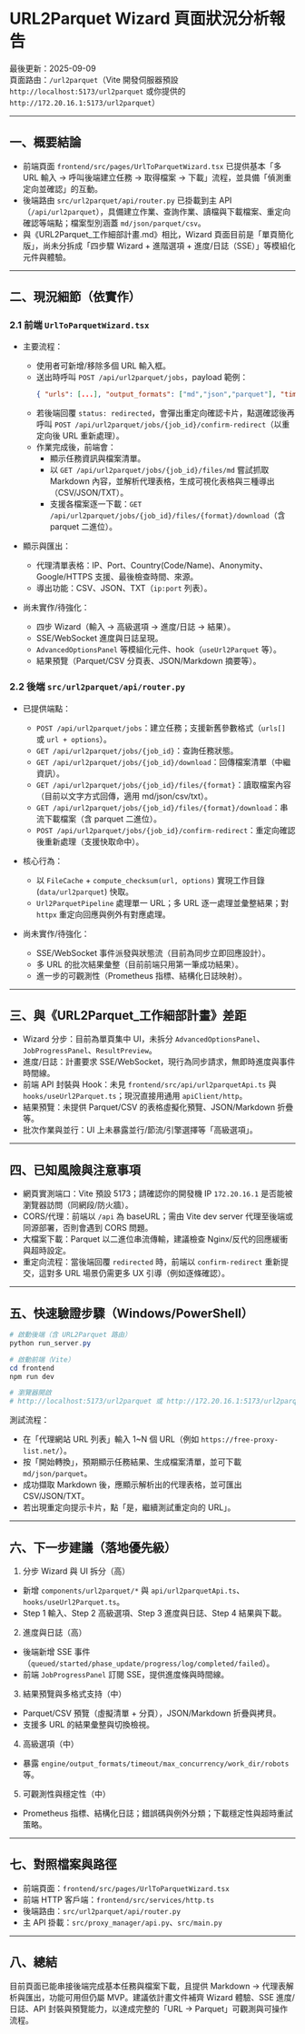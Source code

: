 # URL2Parquet Wizard 頁面狀況分析報告

最後更新：2025-09-09  
頁面路由：`/url2parquet`（Vite 開發伺服器預設 `http://localhost:5173/url2parquet` 或你提供的 `http://172.20.16.1:5173/url2parquet`）

---

## 一、概要結論

- 前端頁面 `frontend/src/pages/UrlToParquetWizard.tsx` 已提供基本「多 URL 輸入 → 呼叫後端建立任務 → 取得檔案 → 下載」流程，並具備「偵測重定向並確認」的互動。
- 後端路由 `src/url2parquet/api/router.py` 已掛載到主 API（`/api/url2parquet`），具備建立作業、查詢作業、讀檔與下載檔案、重定向確認等端點；檔案型別涵蓋 `md/json/parquet/csv`。
- 與《URL2Parquet\_工作細部計畫.md》相比，Wizard 頁面目前是「單頁簡化版」，尚未分拆成「四步驟 Wizard + 進階選項 + 進度/日誌（SSE）」等模組化元件與體驗。

---

## 二、現況細節（依實作）

### 2.1 前端 `UrlToParquetWizard.tsx`

- 主要流程：

  - 使用者可新增/移除多個 URL 輸入框。
  - 送出時呼叫 `POST /api/url2parquet/jobs`，payload 範例：
    ```json
    { "urls": [...], "output_formats": ["md","json","parquet"], "timeout_seconds": 60 }
    ```
  - 若後端回覆 `status: redirected`，會彈出重定向確認卡片，點選確認後再呼叫 `POST /api/url2parquet/jobs/{job_id}/confirm-redirect`（以重定向後 URL 重新處理）。
  - 作業完成後，前端會：
    - 顯示任務資訊與檔案清單。
    - 以 `GET /api/url2parquet/jobs/{job_id}/files/md` 嘗試抓取 Markdown 內容，並解析代理表格，生成可視化表格與三種導出（CSV/JSON/TXT）。
    - 支援各檔案逐一下載：`GET /api/url2parquet/jobs/{job_id}/files/{format}/download`（含 parquet 二進位）。

- 顯示與匯出：

  - 代理清單表格：IP、Port、Country(Code/Name)、Anonymity、Google/HTTPS 支援、最後檢查時間、來源。
  - 導出功能：CSV、JSON、TXT（`ip:port` 列表）。

- 尚未實作/待強化：
  - 四步 Wizard（輸入 → 高級選項 → 進度/日誌 → 結果）。
  - SSE/WebSocket 進度與日誌呈現。
  - `AdvancedOptionsPanel` 等模組化元件、hook（`useUrl2Parquet` 等）。
  - 結果預覽（Parquet/CSV 分頁表、JSON/Markdown 摘要等）。

### 2.2 後端 `src/url2parquet/api/router.py`

- 已提供端點：

  - `POST /api/url2parquet/jobs`：建立任務；支援新舊參數格式（`urls[]` 或 `url + options`）。
  - `GET /api/url2parquet/jobs/{job_id}`：查詢任務狀態。
  - `GET /api/url2parquet/jobs/{job_id}/download`：回傳檔案清單（中繼資訊）。
  - `GET /api/url2parquet/jobs/{job_id}/files/{format}`：讀取檔案內容（目前以文字方式回傳，適用 md/json/csv/txt）。
  - `GET /api/url2parquet/jobs/{job_id}/files/{format}/download`：串流下載檔案（含 parquet 二進位）。
  - `POST /api/url2parquet/jobs/{job_id}/confirm-redirect`：重定向確認後重新處理（支援快取命中）。

- 核心行為：

  - 以 `FileCache` + `compute_checksum(url, options)` 實現工作目錄 (`data/url2parquet`) 快取。
  - `Url2ParquetPipeline` 處理單一 URL；多 URL 逐一處理並彙整結果；對 `httpx` 重定向回應與例外有對應處理。

- 尚未實作/待強化：
  - SSE/WebSocket 事件派發與狀態流（目前為同步立即回應設計）。
  - 多 URL 的批次結果彙整（目前前端只用第一筆成功結果）。
  - 進一步的可觀測性（Prometheus 指標、結構化日誌映射）。

---

## 三、與《URL2Parquet\_工作細部計畫》差距

- Wizard 分步：目前為單頁集中 UI，未拆分 `AdvancedOptionsPanel`、`JobProgressPanel`、`ResultPreview`。
- 進度/日誌：計畫要求 SSE/WebSocket，現行為同步請求，無即時進度與事件時間線。
- 前端 API 封裝與 Hook：未見 `frontend/src/api/url2parquetApi.ts` 與 `hooks/useUrl2Parquet.ts`；現況直接用通用 `apiClient/http`。
- 結果預覽：未提供 Parquet/CSV 的表格虛擬化預覽、JSON/Markdown 折疊等。
- 批次作業與並行：UI 上未暴露並行/節流/引擎選擇等「高級選項」。

---

## 四、已知風險與注意事項

- 網頁實測端口：Vite 預設 5173；請確認你的開發機 IP `172.20.16.1` 是否能被瀏覽器訪問（同網段/防火牆）。
- CORS/代理：前端以 `/api` 為 baseURL；需由 Vite dev server 代理至後端或同源部署，否則會遇到 CORS 問題。
- 大檔案下載：Parquet 以二進位串流傳輸，建議檢查 Nginx/反代的回應緩衝與超時設定。
- 重定向流程：當後端回覆 `redirected` 時，前端以 `confirm-redirect` 重新提交，這對多 URL 場景仍需更多 UX 引導（例如逐條確認）。

---

## 五、快速驗證步驟（Windows/PowerShell）

```powershell
# 啟動後端（含 URL2Parquet 路由）
python run_server.py

# 啟動前端（Vite）
cd frontend
npm run dev

# 瀏覽器開啟
# http://localhost:5173/url2parquet 或 http://172.20.16.1:5173/url2parquet
```

測試流程：

- 在「代理網站 URL 列表」輸入 1~N 個 URL（例如 `https://free-proxy-list.net/`）。
- 按「開始轉換」，預期顯示任務結果、生成檔案清單，並可下載 `md/json/parquet`。
- 成功擷取 Markdown 後，應顯示解析出的代理表格，並可匯出 CSV/JSON/TXT。
- 若出現重定向提示卡片，點「是，繼續測試重定向的 URL」。

---

## 六、下一步建議（落地優先級）

1. 分步 Wizard 與 UI 拆分（高）

- 新增 `components/url2parquet/*` 與 `api/url2parquetApi.ts`、`hooks/useUrl2Parquet.ts`。
- Step 1 輸入、Step 2 高級選項、Step 3 進度與日誌、Step 4 結果與下載。

2. 進度與日誌（高）

- 後端新增 SSE 事件（`queued/started/phase_update/progress/log/completed/failed`）。
- 前端 `JobProgressPanel` 訂閱 SSE，提供進度條與時間線。

3. 結果預覽與多格式支持（中）

- Parquet/CSV 預覽（虛擬清單 + 分頁），JSON/Markdown 折疊與拷貝。
- 支援多 URL 的結果彙整與切換檢視。

4. 高級選項（中）

- 暴露 `engine/output_formats/timeout/max_concurrency/work_dir/robots` 等。

5. 可觀測性與穩定性（中）

- Prometheus 指標、結構化日誌；錯誤碼與例外分類；下載穩定性與超時重試策略。

---

## 七、對照檔案與路徑

- 前端頁面：`frontend/src/pages/UrlToParquetWizard.tsx`
- 前端 HTTP 客戶端：`frontend/src/services/http.ts`
- 後端路由：`src/url2parquet/api/router.py`
- 主 API 掛載：`src/proxy_manager/api.py`、`src/main.py`

---

## 八、總結

目前頁面已能串接後端完成基本任務與檔案下載，且提供 Markdown → 代理表解析與匯出，功能可用但仍屬 MVP。建議依計畫文件補齊 Wizard 體驗、SSE 進度/日誌、API 封裝與預覽能力，以達成完整的「URL → Parquet」可觀測與可操作流程。
